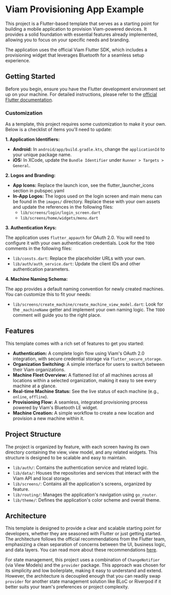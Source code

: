 # Viam Provisioning App Example

This project is a Flutter-based template that serves as a starting point for building a mobile application to provision Viam-powered devices. It provides a solid foundation with essential features already implemented, allowing you to focus on your specific needs and branding.

The application uses the official Viam Flutter SDK, which includes a provisioning widget that leverages Bluetooth for a seamless setup experience.

## Getting Started

Before you begin, ensure you have the Flutter development environment set up on your machine. For detailed instructions, please refer to the [official Flutter documentation](https://docs.flutter.dev/get-started/install).

### Customization

As a template, this project requires some customization to make it your own. Below is a checklist of items you'll need to update:

**1. Application Identifiers:**

- **Android:** In `android/app/build.gradle.kts`, change the `applicationId` to your unique package name.
- **iOS:** In XCode, update the `Bundle Identifier` under `Runner > Targets > General`.

**2. Logos and Branding:**

- **App Icons:** Replace the launch icon, see the flutter_launcher_icons section in pubspec.yaml
- **In-App Logos:** The logos used on the login screen and main menu can be found in the `images/` directory. Replace these with your own assets and update the references in the following files:
  - `lib/screens/login/login_screen.dart`
  - `lib/screens/home/widgets/menu.dart`

**3. Authentication Keys:**

The application uses `flutter_appauth` for OAuth 2.0. You will need to configure it with your own authentication credentials. Look for the `TODO` comments in the following files:

- `lib/consts.dart`: Replace the placeholder URLs with your own.
- `lib/auth/auth_service.dart`: Update the client IDs and other authentication parameters.

**4. Machine Naming Schema:**

The app provides a default naming convention for newly created machines. You can customize this to fit your needs:

- `lib/screens/create_machine/create_machine_view_model.dart`: Look for the `_machineName` getter and implement your own naming logic. The `TODO` comment will guide you to the right place.


## Features

This template comes with a rich set of features to get you started:

-   **Authentication:** A complete login flow using Viam's OAuth 2.0 integration, with secure credential storage via `flutter_secure_storage`.
-   **Organization Switching:** A simple interface for users to switch between their Viam organizations.
-   **Machine Fleet Overview:** A flattened list of all machines across all locations within a selected organization, making it easy to see every machine at a glance.
-   **Real-time Machine Status:** See the live status of each machine (e.g., `online`, `offline`).
-   **Provisioning Flow:** A seamless, integrated provisioning process powered by Viam's Bluetooth LE widget.
-   **Machine Creation:** A simple workflow to create a new location and provision a new machine within it.

## Project Structure

The project is organized by feature, with each screen having its own directory containing the view, view model, and any related widgets. This structure is designed to be scalable and easy to maintain.

-   `lib/auth/`: Contains the authentication service and related logic.
-   `lib/data/`: Houses the repositories and services that interact with the Viam API and local storage.
-   `lib/screens/`: Contains all the application's screens, organized by feature.
-   `lib/routing/`: Manages the application's navigation using `go_router`.
-   `lib/theme/`: Defines the application's color scheme and overall theme.

## Architecture

This template is designed to provide a clear and scalable starting point for developers, whether they are seasoned with Flutter or just getting started. The architecture follows the official recommendations from the Flutter team, emphasizing a clean separation of concerns between the UI, business logic, and data layers. You can read more about these recommendations [here](https://docs.flutter.dev/app-architecture).

For state management, this project uses a combination of `ChangeNotifier` (via View Models) and the `provider` package. This approach was chosen for its simplicity and low boilerplate, making it easy to understand and extend. However, the architecture is decoupled enough that you can readily swap `provider` for another state management solution like BLoC or Riverpod if it better suits your team's preferences or project complexity.
